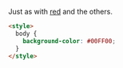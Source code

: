 Just as with [red](Challenge-Use-Hex-Code-to-Color-Elements-Red) and the others.

```html
<style>
  body {
    background-color: #00FF00;
  }
</style>
```
